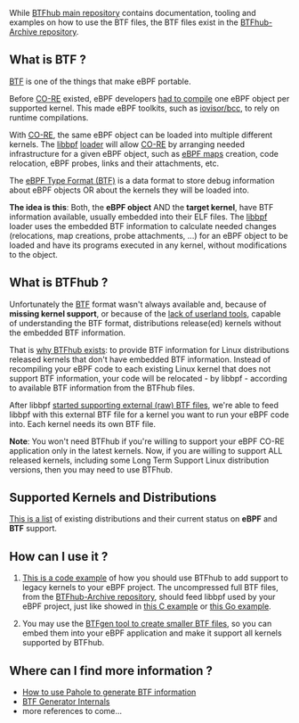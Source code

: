 While [BTFhub main repository](https://github.com/aquasecurity/btfhub/) contains documentation, tooling and examples on how to use the BTF files, the BTF files exist in the [BTFhub-Archive repository](https://github.com/aquasecurity/btfhub-archive/).

## What is BTF ?

[BTF](https://nakryiko.com/posts/bpf-portability-and-co-re/#btf) is one of the
things that make eBPF portable.

Before [CO-RE](https://nakryiko.com/posts/bpf-portability-and-co-re/) existed,
eBPF developers [had to
compile](https://ebpf.io/what-is-ebpf#how-are-ebpf-programs-written) one eBPF
object per supported kernel. This made eBPF toolkits, such as
[iovisor/bcc](https://github.com/iovisor/bcc), to rely on runtime compilations.

With [CO-RE](https://nakryiko.com/posts/bpf-portability-and-co-re/), the same
eBPF object can be loaded into multiple different kernels. The
[libbpf](https://github.com/libbpf/libbpf)
[loader](https://ebpf.io/what-is-ebpf#loader--verification-architecture) will
allow [CO-RE](https://nakryiko.com/posts/bpf-portability-and-co-re/) by
arranging needed infrastructure for a given eBPF object, such as [eBPF
maps](https://ebpf.io/what-is-ebpf#maps) creation, code relocation, eBPF
probes, links and their attachments, etc.

The [eBPF Type Format (BTF)](https://nakryiko.com/posts/btf-dedup/) is a data
format to store debug information about eBPF objects OR about the kernels they
will be loaded into.

**The idea is this**: Both, the **eBPF object** AND the **target kernel**, have
BTF information available, usually embedded into their ELF files. The
[libbpf](https://github.com/libbpf/libbpf) loader uses the embedded BTF
information to calculate needed changes (relocations, map creations, probe
attachments, ...) for an eBPF object to be loaded and have its programs
executed in any kernel, without modifications to the object.

## What is BTFhub ?

Unfortunately the
[BTF](https://github.com/iovisor/bcc/blob/master/docs/kernel-versions.md#main-features)
format wasn't always available and, because of **missing kernel support**, or
because of the [lack of userland
tools](https://bugs.launchpad.net/ubuntu/+source/linux/+bug/1949286), capable
of understanding the BTF format, distributions release(ed) kernels without the
embedded BTF information.

That is [why BTFhub exists](https://www.youtube.com/watch?v=ZYd0lVRwY80): to
provide BTF information for Linux distributions released kernels that don't
have embedded BTF information. Instead of recompiling your eBPF code to each
existing Linux kernel that does not support BTF information, your code will be
relocated - by libbpf - according to available BTF information from the BTFhub
files.

After libbpf [started supporting external (raw) BTF
files](https://github.com/libbpf/libbpf/commit/4920031c8809696debf43f7b0c8f95ea24b8f61c),
we're able to feed libbpf with this external BTF file for a kernel you want to
run your eBPF code into. Each kernel needs its own BTF file.

**Note**: You won't need BTFhub if you're willing to support your eBPF CO-RE
application only in the latest kernels. Now, if you are willing to support ALL
released kernels, including some Long Term Support Linux distribution versions,
then you may need to use BTFhub.

## Supported Kernels and Distributions

[This is a list](docs/supported-distros.md) of existing distributions and their
current status on **eBPF** and **BTF** support.

## How can I use it ?

1. [This is a code example](example/) of how you should use BTFhub to add
   support to legacy kernels to your eBPF project. The uncompressed full BTF
   files, from the [BTFhub-Archive repository](https://github.com/aquasecurity/btfhub-archive),
   should feed libbpf used by your eBPF project, just like showed in
   [this C example](https://github.com/aquasecurity/btfhub/blob/main/example/example.c#L177)
   or [this Go example](https://github.com/aquasecurity/btfhub/blob/main/example/example.go#L88).

2. You may use the [BTFgen tool to create smaller BTF
   files](docs/generating-tailored-btfs.md), so you can embed them into your
   eBPF application and make it support all kernels supported by BTFhub.

## Where can I find more information ?

- [How to use Pahole to generate BTF information](https://github.com/aquasecurity/btfhub/blob/main/docs/how-to-use-pahole.md)
- [BTF Generator Internals](https://github.com/aquasecurity/btfhub/blob/main/docs/btfgen-internals.md)
- more references to come...
